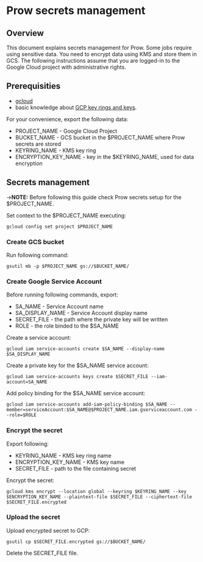 # Prow secrets management

## Overview

This document explains secrets management for Prow. Some jobs require using sensitive data. You need to encrypt data using KMS and store them in GCS. The following instructions assume that you are logged-in to the Google Cloud project with administrative rights.

## Prerequisities

 - [gcloud](https://cloud.google.com/sdk/gcloud/) 
 - basic knowledge about [GCP key rings and keys](https://cloud.google.com/kms/docs/creating-keys).

For your convenience, export the following data:
 - PROJECT_NAME - Google Cloud Project
 - BUCKET_NAME - GCS bucket in the $PROJECT_NAME where Prow secrets are stored
 - KEYRING_NAME - KMS key ring
 - ENCRYPTION_KEY_NAME - key in the $KEYRING_NAME, used for data encryption

## Secrets management

->**NOTE:** Before following this guide check Prow secrets setup for the $PROJECT_NAME.

Set context to the $PROJECT_NAME executing:
```
gcloud config set project $PROJECT_NAME
```

### Create GCS bucket

Run following command:
```
gsutil mb -p $PROJECT_NAME gs://$BUCKET_NAME/
```

### Create Google Service Account

Before running following commands, export:
 - SA_NAME - Service Account name
 - SA_DISPLAY_NAME - Service Account display name
 - SECRET_FILE - the path where the private key will be written
 - ROLE - the role binded to the $SA_NAME

Create a service account:
```
gcloud iam service-accounts create $SA_NAME --display-name $SA_DISPLAY_NAME
```

Create a private key for the $SA_NAME service account:
```
gcloud iam service-accounts keys create $SECRET_FILE --iam-account=SA_NAME
```

Add policy binding for the $SA_NAME service account:
```
gcloud iam service-accounts add-iam-policy-binding $SA_NAME --member=serviceAccount:$SA_NAME@$PROJECT_NAME.iam.gserviceaccount.com --role=$ROLE
```

### Encrypt the secret

Export following:
 - KEYRING_NAME - KMS key ring name
 - ENCRYPTION_KEY_NAME - KMS key name
 - SECRET_FILE - path to the file containing secret

Encrypt the secret:
```
gcloud kms encrypt --location global --keyring $KEYRING_NAME --key $ENCRYPTION_KEY_NAME --plaintext-file $SECRET_FILE --ciphertext-file $SECRET_FILE.encrypted
```

### Upload the secret

Upload encrypted secret to GCP:
```
gsutil cp $SECRET_FILE.encrypted gs://$BUCKET_NAME/
```

Delete the SECRET_FILE file.
